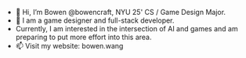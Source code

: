 - 👋 Hi, I’m Bowen @bowencraft, NYU 25' CS / Game Design Major.
- 🌱 I am a game designer and full-stack developer.
- Currently, I am interested in the intersection of AI and games and am preparing to put more effort into this area.
- 📫 Visit my website: bowen.wang

<!---
bowencraft/bowencraft is a ✨ special ✨ repository because its `README.md` (this file) appears on your GitHub profile.
You can click the Preview link to take a look at your changes.
--->
